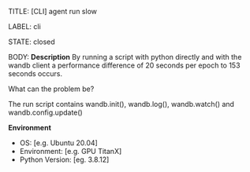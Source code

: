 TITLE:
[CLI] agent run slow

LABEL:
cli

STATE:
closed

BODY:
**Description**
By running a script with python directly and with the wandb client a performance difference of 20 seconds per epoch to 153 seconds occurs.

What can the problem be?

The run script contains wandb.init(), wandb.log(), wandb.watch() and wandb.config.update()

**Environment**
- OS: [e.g. Ubuntu 20.04]
- Environment: [e.g. GPU TitanX]
- Python Version: [eg. 3.8.12]


